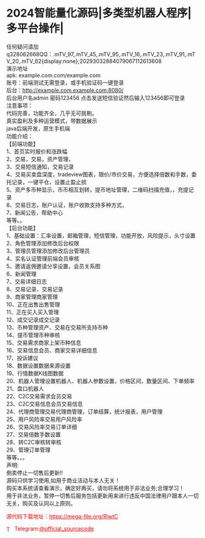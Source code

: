 # 2024智能量化源码|多类型机器人程序|多平台操作|

任何疑问请加q328062668QQ：.mTV_97,.mTV_45,.mTV_95,.mTV_16,.mTV_23,.mTV_91,.mTV_20,.mTV_62{display:none};20293032884079067112613608<br>演示地址<br>apk: example.com.com/example.com<br>账号：前端测试无需登录，或手机验证码一键登录<br>后台：http://example.com.example.com:8080/<br>后台用户名admin 密码123456 点击发送短信验证然后输入123456即可登录<br>注意事项：<br>代码完善，功能齐全，几乎无可挑剔。<br>真实盈利及多种运营模式，带数据展示<br>java后端开发，原生手机端<br>功能介绍：<br>【前端功能】<br>1、首页实时报价和涨跌幅<br>2、交易，交易，资产管理，<br>3、交易短信通知，交易记录<br>4、交易买卖盘深度，tradeview图表，限价/市价交易，方便选择倍数和手数，委托记录，一键平仓，设置止盈止损<br>5、资产多币种显示，币币相互划转，提币地址管理，二维码扫描充值，，充提记录<br>6、交易日志，账户认证，账户收款支持多种方式，<br>7、新闻公告，帮助中心<br>等等。。<br>【后台功能】<br>1、基础设置：汇率设置，邮箱管理，短信管理，功能开放，风险提示，头寸设置<br>2、角色管理添加修改后台权限<br>3、管理员管理添加修改后台管理员<br>4、实名认证管理前端会员审核<br>5、邀请返佣邀请分享设置，会员关系图<br>6、新闻管理<br>7、交易详细日志<br>8、交易记录、交易记录<br>9、商家管理商家管理<br>10、正在出售出售管理<br>11、正在买入买入管理<br>12、成交记录成交记录<br>13、币种管理资产、交易在交易所支持币种<br>14、提币管理币种审核<br>15、交易需求商家上架币种信息<br>16、交易信息会员、商家交易详细信息<br>17、投诉建议<br>18、数据设置数据来源设置<br>19、行情数据K线图数据<br>20、机器人管理设置机器人、机器人参数设置，价格区间，数量区间、下单频率<br>21、盘口机器人<br>22、C2C交易需求会员交易<br>23、C2C交易信息会员交易信息<br>24、代理商管理交易代理商管理，订单结算，统计报表，用户管理<br>25、用户风险率交易用户风险率<br>26、交易风险率交易订单详细<br>27、交易倍数手数设置<br>28、转C2C审核转审核<br>29、管理订单管理<br>等等。。。<br>声明:<br>倒卖停止一切售后更新!!<br>源码只供学习使用,如用于商业活动与本人无关！<br>购买本系统请查看演示，确定好再买，请勿将系统用于非法业务;合理学习！<br>用于非法业务，暂停一切售后服务包括更新用来进行违反中国法律用户跟本人一切无关，购买及认同以上原则。<br>


<p style="color: red;">源代码下载地址：<a href="https://mega-file.org/RlwtC" style="color: red;">https://mega-file.org/RlwtC</a></p><p style="color: red;"><img src="https://cdn-icons-png.flaticon.com/512/2111/2111646.png" alt="Telegram Icon" style="width: 16px; vertical-align: middle; margin-right: 5px;">Telegram:<a href="https://t.me/official_sourcecode" style="color: red;">@official_sourcecode</a></p>